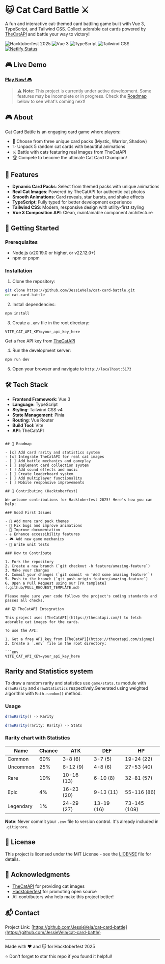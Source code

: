 # 🐱 Cat Card Battle ⚔️

A fun and interactive cat-themed card battling game built with Vue 3, TypeScript, and Tailwind CSS. Collect adorable cat cards powered by [TheCatAPI](https://thecatapi.com/) and battle your way to victory!

![Hacktoberfest 2025](https://img.shields.io/badge/Hacktoberfest-2025-blueviolet)
![Vue 3](https://img.shields.io/badge/Vue-3-42b883)
![TypeScript](https://img.shields.io/badge/TypeScript-5-3178c6)
![Tailwind CSS](https://img.shields.io/badge/Tailwind-4-38bdf8)
[![Netlify Status](https://api.netlify.com/api/v1/badges/YOUR_SITE_ID/deploy-status)](https://app.netlify.com/sites/cat-card-battle/deploys)

## 🎮 Live Demo

**[Play Now! 🎮](https://cat-card-battle.netlify.app/)**

> ⚠️ **Note**: This project is currently under active development. Some features may be incomplete or in progress. Check the [Roadmap](#-roadmap) below to see what's coming next!

## 🎮 About

Cat Card Battle is an engaging card game where players:

- 🎴 Choose from three unique card packs (Mystic, Warrior, Shadow)
- ✨ Unpack 5 random cat cards with beautiful animations
- ⚔️ Battle with cats featuring real images from TheCatAPI
- 🏆 Compete to become the ultimate Cat Card Champion!

## 🌟 Features

- **Dynamic Card Packs**: Select from themed packs with unique animations
- **Real Cat Images**: Powered by TheCatAPI for authentic cat photos
- **Smooth Animations**: Card reveals, star bursts, and shake effects
- **TypeScript**: Fully typed for better development experience
- **Tailwind CSS**: Modern, responsive design with utility-first styling
- **Vue 3 Composition API**: Clean, maintainable component architecture

## 🚀 Getting Started

### Prerequisites

- Node.js (v20.19.0 or higher, or v22.12.0+)
- npm or pnpm

### Installation

1. Clone the repository:

```bash
git clone https://github.com/JessieVela/cat-card-battle.git
cd cat-card-battle
```

2. Install dependencies:

```bash
npm install
```

3. Create a `.env` file in the root directory:

```env
VITE_CAT_API_KEY=your_api_key_here
```

Get a free API key from [TheCatAPI](https://thecatapi.com/signup)

4. Run the development server:

```bash
npm run dev
```

5. Open your browser and navigate to `http://localhost:5173`

## 🛠️ Tech Stack

- **Frontend Framework**: Vue 3
- **Language**: TypeScript
- **Styling**: Tailwind CSS v4
- **State Management**: Pinia
- **Routing**: Vue Router
- **Build Tool**: Vite
- **API**: TheCatAPI

````

## 🎯 Roadmap

- [x] Add card rarity and statistics system
- [x] Integrate TheCatAPI for real cat images
- [ ] Add battle mechanics and gameplay
- [ ] Implement card collection system
- [ ] Add sound effects and music
- [ ] Create leaderboard system
- [ ] Add multiplayer functionality
- [ ] Mobile responsive improvements

## 🤝 Contributing (Hacktoberfest)

We welcome contributions for Hacktoberfest 2025! Here's how you can help:

### Good First Issues

- 🎨 Add more card pack themes
- 🐛 Fix bugs and improve animations
- 📝 Improve documentation
- ♿ Enhance accessibility features
- 🎮 Add new game mechanics
- 🧪 Write unit tests

### How to Contribute

1. Fork the repository
2. Create a new branch (`git checkout -b feature/amazing-feature`)
3. Make your changes
4. Commit your changes (`git commit -m 'Add some amazing feature'`)
5. Push to the branch (`git push origin feature/amazing-feature`)
6. Open a Pull Request using our [PR template](.github/PULL_REQUEST_TEMPLATE.md)

Please make sure your code follows the project's coding standards and passes all checks.

## 🐱 TheCatAPI Integration

This project uses [TheCatAPI](https://thecatapi.com/) to fetch adorable cat images for the cards.

To use the API:

1. Get a free API key from [TheCatAPI](https://thecatapi.com/signup)
2. Create a `.env` file in the root directory:

```env
VITE_CAT_API_KEY=your_api_key_here
````

## Rarity and Statistics system

To draw a random rarity and statistics use `game/stats.ts` module with `drawRarity` and `drawStatistics` respectively.Generated using weighted algorithm with `Math.random()` method.

### Usage

```ts
drawRarity() -> Rarity
```

```ts
drawRarity(rarity: Rarity) -> Stats
```

### Rarity chart with Statistics

| Name      | Chance | ATK        | DEF        | HP           |
| --------- | ------ | ---------- | ---------- | ------------ |
| Common    | 60%    | 3-8 (6)    | 3-7 (5)    | 19-24 (22)   |
| Uncommon  | 25%    | 6-12 (9)   | 4-8 (6)    | 27-53 (40)   |
| Rare      | 10%    | 10-16 (13) | 6-10 (8)   | 32-81 (57)   |
| Epic      | 4%     | 16-23 (20) | 9-13 (11)  | 55-116 (86)  |
| Legendary | 1%     | 24-29 (27) | 13-19 (16) | 73-145 (109) |

**Note**: Never commit your `.env` file to version control. It's already included in `.gitignore`.

## 📄 License

This project is licensed under the MIT License - see the [LICENSE](LICENSE) file for details.

## 🙏 Acknowledgments

- [TheCatAPI](https://thecatapi.com/) for providing cat images
- [Hacktoberfest](https://hacktoberfest.com/) for promoting open source
- All contributors who help make this project better!

## 📬 Contact

Project Link: [https://github.com/JessieVela/cat-card-battle](https://github.com/JessieVela/cat-card-battle)

---

Made with ❤️ and 🐱 for Hacktoberfest 2025

⭐ Don't forget to star this repo if you found it helpful!
